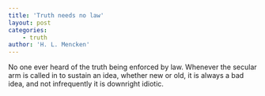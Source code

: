 ```yaml
---
title: 'Truth needs no law'
layout: post
categories:
    - truth
author: 'H. L. Mencken'
---
```


No one ever heard of the truth being enforced by law. Whenever the secular arm is called in to sustain an idea, whether new or old, it is always a bad idea, and not infrequently it is downright idiotic.